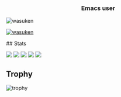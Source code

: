 <h3 align="center">Emacs user</h3>

<p align="left"> <img src="https://komarev.com/ghpvc/?username=wasuken&label=Profile%20views&color=0e75b6&style=flat" alt="wasuken" /> </p>

<p align="left"> <a href="https://github.com/ryo-ma/github-profile-trophy"><img src="https://github-profile-trophy.vercel.app/?username=wasuken" alt="wasuken" /></a> </p>## Stats

![](http://github-profile-summary-cards.vercel.app/api/cards/profile-details?username=Keichan15&theme=gruvbox)
![](http://github-profile-summary-cards.vercel.app/api/cards/repos-per-language?username=wasuken&theme=gruvbox)
![](http://github-profile-summary-cards.vercel.app/api/cards/most-commit-language?username=wasuken&theme=gruvbox)
![](http://github-profile-summary-cards.vercel.app/api/cards/stats?username=wasuken&theme=gruvbox)
![](http://github-profile-summary-cards.vercel.app/api/cards/productive-time?username=wasuken&theme=gruvbox&utcOffset=9)

## Trophy

![trophy](https://github-profile-trophy.vercel.app/?username=wasuken&theme=gruvbox)
